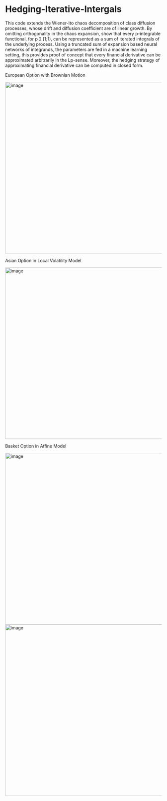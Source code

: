 # Hedging-Iterative-Intergals
This code extends the Wiener-Ito chaos decomposition of class diffusion processes, whose drift and diffusion coefficient are of linear growth. By omitting orthogonality in the chaos expansion, show that every p-integrable functional, for p 2 [1;1), can be represented as a sum of iterated integrals of the underlying process. Using a truncated sum of expansion based neural networks of integrands, the parameters are fed in a machine learning setting, this provides proof of concept that every financial derivative can be approximated arbitrarily in the Lp-sense. Moreover, the hedging strategy of approximating financial derivative can be computed in closed form.

European Option with Brownian Motion 

<img width="550" alt="image" src="https://user-images.githubusercontent.com/42521586/222040711-23b376d8-aff6-4695-b176-6760c4c7f118.png">

Asian Option in Local Volatility Model

<img width="550" alt="image" src="https://user-images.githubusercontent.com/42521586/222040322-f3c0b265-20db-4fe1-8bc6-1b30ad417291.png">

Basket Option in Affine Model

<img width="550" alt="image" src="https://user-images.githubusercontent.com/42521586/222040398-09255286-9f80-4932-b11f-f37493940eda.png">
<img width="550" alt="image" src="https://user-images.githubusercontent.com/42521586/222040461-9e7fed05-b13f-4647-8491-d16015334f0d.png">



